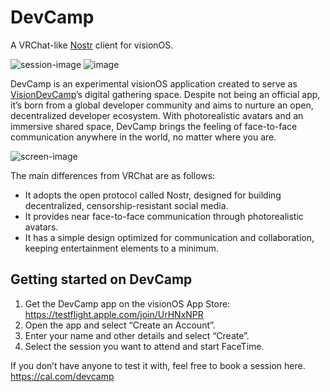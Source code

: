 # DevCamp
A VRChat-like [Nostr](https://github.com/nostr-protocol/nostr) client for visionOS.

![session-image](https://github.com/user-attachments/assets/0bc6a1b8-7b75-426b-b251-5f600f87494e)
![image](https://github.com/user-attachments/assets/95a33fbf-36e7-4cc1-bc80-8b368ed6faf8)

DevCamp is an experimental visionOS application created to serve as [VisionDevCamp](https://www.vdctokyo.org/en)’s digital gathering space.
Despite not being an official app, it’s born from a global developer community and aims to nurture an open, decentralized developer ecosystem.
With photorealistic avatars and an immersive shared space, DevCamp brings the feeling of face-to-face communication anywhere in the world, no matter where you are.

![screen-image](https://github.com/user-attachments/assets/14581626-a8a0-406b-90e0-025abbc1b5d4)

The main differences from VRChat are as follows:
- It adopts the open protocol called Nostr, designed for building decentralized, censorship-resistant social media.
- It provides near face-to-face communication through photorealistic avatars.
- It has a simple design optimized for communication and collaboration, keeping entertainment elements to a minimum.

## Getting started on DevCamp
1. Get the DevCamp app on the visionOS App Store: https://testflight.apple.com/join/UrHNxNPR
2. Open the app and select “Create an Account”.
3. Enter your name and other details and select “Create”.
4. Select the session you want to attend and start FaceTime.

If you don’t have anyone to test it with, feel free to book a session here.
https://cal.com/devcamp
